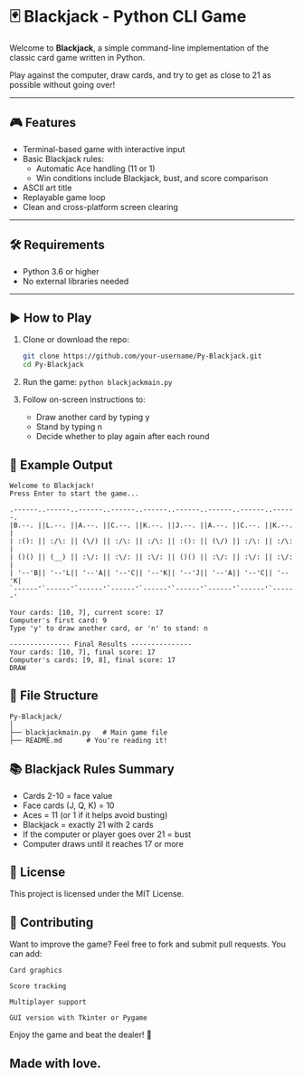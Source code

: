 # 🃏 Blackjack - Python CLI Game

Welcome to **Blackjack**, a simple command-line implementation of the classic card game written in Python.

Play against the computer, draw cards, and try to get as close to 21 as possible without going over!

---

## 🎮 Features

- Terminal-based game with interactive input
- Basic Blackjack rules:
  - Automatic Ace handling (11 or 1)
  - Win conditions include Blackjack, bust, and score comparison
- ASCII art title
- Replayable game loop
- Clean and cross-platform screen clearing

---

## 🛠 Requirements

- Python 3.6 or higher
- No external libraries needed

---

## ▶️ How to Play

1. Clone or download the repo:
   ```bash
   git clone https://github.com/your-username/Py-Blackjack.git
   cd Py-Blackjack
   ```
2. Run the game:
   ```python blackjackmain.py```

3. Follow on-screen instructions to:
   - Draw another card by typing y
   - Stand by typing n
   - Decide whether to play again after each round

## 📝 Example Output
```
Welcome to Blackjack!
Press Enter to start the game...

.------..------..------..------..------..------..------..------..------.
|B.--. ||L.--. ||A.--. ||C.--. ||K.--. ||J.--. ||A.--. ||C.--. ||K.--. |
| :(): || :/\: || (\/) || :/\: || :/\: || :(): || (\/) || :/\: || :/\: |
| ()() || (__) || :\/: || :\/: || :\/: || ()() || :\/: || :\/: || :\/: |
| '--'B|| '--'L|| '--'A|| '--'C|| '--'K|| '--'J|| '--'A|| '--'C|| '--'K|
`------'`------'`------'`------'`------'`------'`------'`------'`------'

Your cards: [10, 7], current score: 17
Computer's first card: 9
Type 'y' to draw another card, or 'n' to stand: n

--------------- Final Results ---------------
Your cards: [10, 7], final score: 17
Computer's cards: [9, 8], final score: 17
DRAW
```

## 📁 File Structure
```
Py-Blackjack/
│
├── blackjackmain.py   # Main game file
├── README.md      # You're reading it!
```

## 📚 Blackjack Rules Summary
  - Cards 2-10 = face value
  - Face cards (J, Q, K) = 10
  - Aces = 11 (or 1 if it helps avoid busting)
  - Blackjack = exactly 21 with 2 cards
  - If the computer or player goes over 21 = bust
  - Computer draws until it reaches 17 or more

## 📜 License

This project is licensed under the MIT License.

## 🤝 Contributing

Want to improve the game? Feel free to fork and submit pull requests. You can add:

    Card graphics

    Score tracking

    Multiplayer support

    GUI version with Tkinter or Pygame

Enjoy the game and beat the dealer! 🎉

Made with love.
---
